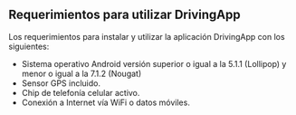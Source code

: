 ## Requerimientos para utilizar DrivingApp

Los requerimientos para instalar y utilizar la aplicación DrivingApp con los siguientes:

- Sistema operativo Android versión superior o igual a la 5.1.1 (Lollipop) y menor o igual a la 7.1.2 (Nougat)
- Sensor GPS incluido.
- Chip de telefonía celular activo.
- Conexión a Internet vía WiFi o datos móviles.




